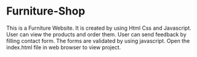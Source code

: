# Furniture-Shop
This is a Furniture Website.
It is created by using Html Css and Javascript.
User can view the products and order them.
User can send feedback by filling contact form.
The forms are validated by using javascript.
Open the index.html file in web browser to view project.
